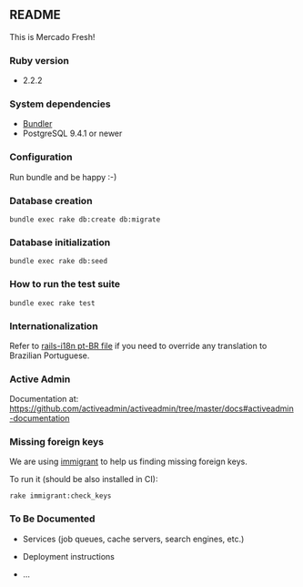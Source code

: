 ## README

This is Mercado Fresh!

### Ruby version

* 2.2.2

### System dependencies

* [Bundler](https://github.com/bundler/bundler)
* PostgreSQL 9.4.1 or newer

### Configuration

Run bundle and be happy :-)

### Database creation

```
bundle exec rake db:create db:migrate
```

### Database initialization

```
bundle exec rake db:seed
```

### How to run the test suite


```
bundle exec rake test
```

### Internationalization

Refer to [rails-i18n pt-BR file](https://github.com/svenfuchs/rails-i18n/blob/master/rails/locale/pt-BR.yml)
if you need to override any translation to Brazilian Portuguese.

### Active Admin

Documentation at: https://github.com/activeadmin/activeadmin/tree/master/docs#activeadmin-documentation

### Missing foreign keys

We are using [immigrant](https://github.com/jenseng/immigrant) to help us finding missing foreign keys.

To run it (should be also installed in CI):

```
rake immigrant:check_keys
```

### To Be Documented

* Services (job queues, cache servers, search engines, etc.)

* Deployment instructions

* ...
